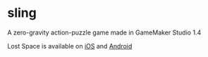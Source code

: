 # sling
A zero-gravity action-puzzle game made in GameMaker Studio 1.4

Lost Space is available on [iOS](https://itunes.apple.com/us/app/lost-space-ascend/id1276031416?mt=8) and [Android](https://play.google.com/store/apps/details?id=com.tangentgamestudios.lostspace&hl=en_US)
